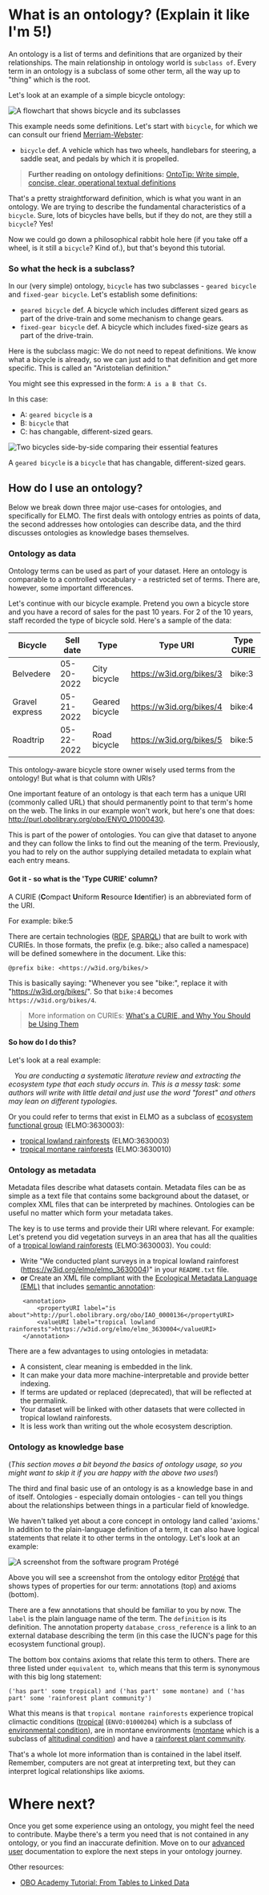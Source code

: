 # What is an ontology? (Explain it like I'm 5!)

An ontology is a list of terms and definitions that are organized by their relationships. The main relationship in ontology world is `subclass of`. Every term in an ontology is a subclass of some other term, all the way up to "thing" which is the root.

Let's look at an example of a simple bicycle ontology:

![A flowchart that shows bicycle and its subclasses](images/basic-bicycle-subclass.jpg)

This example needs some definitions. Let's start with `bicycle`, for which we can consult our friend [Merriam-Webster](https://www.merriam-webster.com/dictionary/bicycle):

- `bicycle` def. A vehicle which has two wheels, handlebars for steering, a saddle seat, and pedals by which it is propelled.

> **Further reading on ontology definitions:** [OntoTip: Write simple, concise, clear, operational textual definitions](https://douroucouli.wordpress.com/2019/07/08/ontotip-write-simple-concise-clear-operational-textual-definitions/)

That's a pretty straightforward definition, which is what you want in an ontology. We are trying to describe the fundamental characteristics of a `bicycle`. Sure, lots of bicycles have bells, but if they do not, are they still a `bicycle`? Yes!

Now we could go down a philosophical rabbit hole here (if you take off a wheel, is it still a `bicycle`? Kind of.), but that's beyond this tutorial.

### So what the heck is a subclass?

In our (very simple) ontology, `bicycle` has two subclasses - `geared bicycle` and `fixed-gear bicycle`. Let's establish some definitions:

- `geared bicycle` def. A bicycle which includes different sized gears as part of the drive-train and some mechanism to change gears.
- `fixed-gear bicycle` def. A bicycle which includes fixed-size gears as part of the drive-train.

Here is the subclass magic: We do not need to repeat definitions. We know what a bicycle is already, so we can just add to that definition and get more specific. This is called an "Aristotelian definition." 

You might see this expressed in the form: `A is a B that Cs`.

In this case:

* A: `geared bicycle` is a
* B: `bicycle` that
* C: has changable, different-sized gears.

![Two bicycles side-by-side comparing their essential features](images/basic-bicycle-twoterms.jpg)

A `geared bicycle` is a `bicycle` that has changable, different-sized gears. 

## How do I use an ontology?

Below we break down three major use-cases for ontologies, and specifically for ELMO. The first deals with ontology entries as points of data, the second addresses how ontologies can describe data, and the third discusses ontologies as knowledge bases themselves.

### Ontology as data

Ontology terms can be used as part of your dataset. Here an ontology is comparable to a controlled vocabulary - a restricted set of terms. There are, however, some important differences.

Let's continue with our bicycle example. Pretend you own a bicycle store and you have a record of sales for the past 10 years. For 2 of the 10 years, staff recorded the type of bicycle sold. Here's a sample of the data:

|Bicycle|Sell date|Type|Type URI|Type CURIE|
|-------|---------|----|--------|----------|
|Belvedere|05-20-2022|City bicycle|https://w3id.org/bikes/3|bike:3|
|Gravel express|05-21-2022|Geared bicycle|https://w3id.org/bikes/4|bike:4|
|Roadtrip|05-22-2022|Road bicycle|https://w3id.org/bikes/5|bike:5|

This ontology-aware bicycle store owner wisely used terms from the ontology! But what is that column with URIs? 

One important feature of an ontology is that each term has a unique URI (commonly called URL) that should permanently point to that term's home on the web. The links in our example won't work, but here's one that does: http://purl.obolibrary.org/obo/ENVO_01000430. 

This is part of the power of ontologies. You can give that dataset to anyone and they can follow the links to find out the meaning of the term. Previously, you had to rely on the author supplying detailed metadata to explain what each entry means.

#### Got it - so what is the 'Type CURIE' column?

A CURIE (**C**ompact **U**niform **R**esource **I**d**e**ntifier) is an abbreviated form of the URI. 

For example: bike:5

There are certain technologies ([RDF](https://en.wikipedia.org/wiki/Resource_Description_Framework), [SPARQL](https://en.wikipedia.org/wiki/SPARQL)) that are built to work with CURIEs. In those formats, the prefix (e.g. bike:; also called a namespace) will be defined somewhere in the document. Like this:

`@prefix bike: <https://w3id.org/bikes/>`

This is basically saying: "Whenever you see "bike:", replace it with "https://w3id.org/bikes/". So that `bike:4` becomes `https://w3id.org/bikes/4`.

> More information on CURIEs: [What's a CURIE, and Why You Should be Using Them](https://cthoyt.com/2021/09/14/curies.html)

#### So how do I do this?

Let's look at a real example:

&nbsp;&nbsp;&nbsp;*You are conducting a systematic literature review and extracting the ecosystem type that each study occurs in. This is a messy task: some authors will write with little detail and just use the word "forest" and others may lean on different typologies.*

Or you could refer to terms that exist in ELMO as a subclass of [ecosystem functional group](https://w3id.org/elmo/elmo_3630003) (ELMO:3630003):

- [tropical lowland rainforests](https://w3id.org/elmo/elmo_3630004) (ELMO:3630003)
- [tropical montane rainforests](https://w3id.org/elmo/elmo_3630010) (ELMO:3630010)

### Ontology as metadata

Metadata files describe what datasets contain. Metadata files can be as simple as a text file that contains some background about the dataset, or complex XML files that can be interpreted by machines. Ontologies can be useful no matter which form your metadata takes.

The key is to use terms and provide their URI where relevant. For example: Let's pretend you did vegetation surveys in an area that has all the qualities of a [tropical lowland rainforests](https://w3id.org/elmo/elmo_3630004) (ELMO:3630003). You could:

- Write "We conducted plant surveys in a tropical lowland rainforest (https://w3id.org/elmo/elmo_3630004)" in your `README.txt` file.
- **or** Create an XML file compliant with the [Ecological Metadata Language (EML)](https://eml.ecoinformatics.org/) that includes [semantic annotation](https://eml.ecoinformatics.org/semantic-annotation-primer):

```
    <annotation>
        <propertyURI label="is about">http://purl.obolibrary.org/obo/IAO_0000136</propertyURI>
        <valueURI label="tropical lowland rainforests">https://w3id.org/elmo/elmo_3630004</valueURI>
    </annotation>
```

There are a few advantages to using ontologies in metadata:

- A consistent, clear meaning is embedded in the link.
- It can make your data more machine-interpretable and provide better indexing.
- If terms are updated or replaced (deprecated), that will be reflected at the permalink.
- Your dataset will be linked with other datasets that were collected in tropical lowland rainforests.
- It is less work than writing out the whole ecosystem description.

### Ontology as knowledge base

(*This section moves a bit beyond the basics of ontology usage, so you might want to skip it if you are happy with the above two uses!*)

The third and final basic use of an ontology is as a knowledge base in and of itself. Ontologies - especially domain ontologies - can tell you things about the relationships between things in a particular field of knowledge. 

We haven't talked yet about a core concept in ontology land called 'axioms.' In addition to the plain-language definition of a term, it can also have logical statements that relate it to other terms in the ontology. Let's look at an example:

![A screenshot from the software program Protégé](images/basic-axioms.jpg)

Above you will see a screenshot from the ontology editor [Protégé](https://protege.stanford.edu/) that shows types of properties for our term: annotations (top) and axioms (bottom).

There are a few annotations that should be familiar to you by now. The `label` is the plain language name of the term. The `definition` is its definition. The annotation property `database_cross_reference` is a link to an external database describing the term (in this case the IUCN's page for this ecosystem functional group).

The bottom box contains axioms that relate this term to others. There are three listed under `equivalent to`, which means that this term is synonymous with this big long statement:

```
('has part' some tropical) and ('has part' some montane) and ('has part' some 'rainforest plant community')
```

What this means is that `tropical montane rainforests` experience tropical climactic conditions ([tropical](http://purl.obolibrary.org/obo/ENVO_01000204) (`ENVO:01000204`) which is a subclass of [environmental condition](http://purl.obolibrary.org/obo/ENVO_01000203)), are in montane environments ([montane](http://purl.obolibrary.org/obo/ENVO_01000342) which is a subclass of [altitudinal condition](http://purl.obolibrary.org/obo/ENVO_01000343)) and have a [rainforest plant community](https://w3id.org/elmo/elmo_3630002). 

That's a whole lot more information than is contained in the label itself. Remember, computers are not great at interpreting text, but they can interpret logical relationships like axioms.

# Where next?

Once you get some experience using an ontology, you might feel the need to contribute. Maybe there's a term you need that is not contained in any ontology, or you find an inaccurate definition. Move on to our [advanced user](advanceduser.md) documentation to explore the next steps in your ontology journey.


Other resources:

- [OBO Academy Tutorial: From Tables to Linked Data](https://oboacademy.github.io/obook/tutorial/linking-data/)
